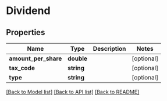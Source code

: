 # Dividend

## Properties
Name | Type | Description | Notes
------------ | ------------- | ------------- | -------------
**amount_per_share** | **double** |  | [optional] 
**tax_code** | **string** |  | [optional] 
**type** | **string** |  | [optional] 

[[Back to Model list]](../README.md#documentation-for-models) [[Back to API list]](../README.md#documentation-for-api-endpoints) [[Back to README]](../README.md)



